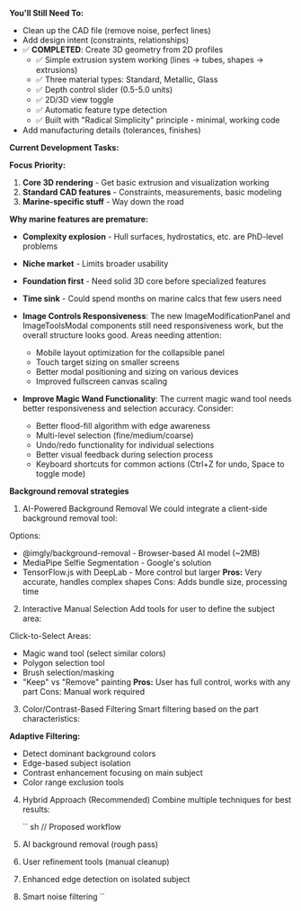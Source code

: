 **You'll Still Need To:**

- Clean up the CAD file (remove noise, perfect lines)
- Add design intent (constraints, relationships)
- ✅ **COMPLETED**: Create 3D geometry from 2D profiles
  - ✅ Simple extrusion system working (lines → tubes, shapes → extrusions)
  - ✅ Three material types: Standard, Metallic, Glass
  - ✅ Depth control slider (0.5-5.0 units)
  - ✅ 2D/3D view toggle
  - ✅ Automatic feature type detection
  - ✅ Built with "Radical Simplicity" principle - minimal, working code
- Add manufacturing details (tolerances, finishes)

**Current Development Tasks:**

**Focus Priority:**
1. **Core 3D rendering** - Get basic extrusion and visualization working
2. **Standard CAD features** - Constraints, measurements, basic modeling  
3. **Marine-specific stuff** - Way down the road

**Why marine features are premature:**
- **Complexity explosion** - Hull surfaces, hydrostatics, etc. are PhD-level problems
- **Niche market** - Limits broader usability
- **Foundation first** - Need solid 3D core before specialized features
- **Time sink** - Could spend months on marine calcs that few users need

- **Image Controls Responsiveness**: The new ImageModificationPanel and ImageToolsModal components still need responsiveness work, but the overall structure looks good. Areas needing attention:

  - Mobile layout optimization for the collapsible panel
  - Touch target sizing on smaller screens
  - Better modal positioning and sizing on various devices
  - Improved fullscreen canvas scaling

- **Improve Magic Wand Functionality**: The current magic wand tool needs better responsiveness and selection accuracy. Consider:
  - Better flood-fill algorithm with edge awareness
  - Multi-level selection (fine/medium/coarse)
  - Undo/redo functionality for individual selections
  - Better visual feedback during selection process
  - Keyboard shortcuts for common actions (Ctrl+Z for undo, Space to toggle mode)

**Background removal strategies**

1. AI-Powered Background Removal
   We could integrate a client-side background removal tool:

Options:

- @imgly/background-removal - Browser-based AI model (~2MB)
- MediaPipe Selfie Segmentation - Google's solution
- TensorFlow.js with DeepLab - More control but larger
  **Pros:** Very accurate, handles complex shapes Cons: Adds bundle size, processing time

2. Interactive Manual Selection
   Add tools for user to define the subject area:

Click-to-Select Areas:

- Magic wand tool (select similar colors)
- Polygon selection tool
- Brush selection/masking
- "Keep" vs "Remove" painting
  **Pros:** User has full control, works with any part Cons: Manual work required

3. Color/Contrast-Based Filtering
   Smart filtering based on the part characteristics:

**Adaptive Filtering:**

- Detect dominant background colors
- Edge-based subject isolation
- Contrast enhancement focusing on main subject
- Color range exclusion tools

4.  Hybrid Approach (Recommended)
    Combine multiple techniques for best results:

    ``
    sh
    // Proposed workflow

1.  AI background removal (rough pass)
1.  User refinement tools (manual cleanup)
1.  Enhanced edge detection on isolated subject
1.  Smart noise filtering
    ``
